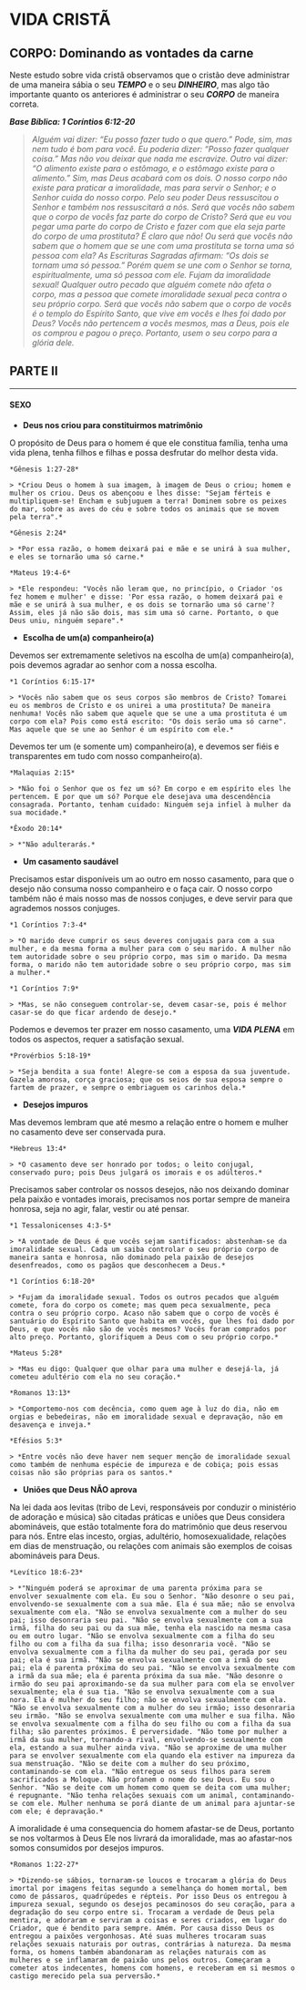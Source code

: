 # VIDA CRISTÃ

## CORPO: Dominando as vontades da carne
Neste estudo sobre vida cristã observamos que o cristão deve administrar de uma maneira sábia o seu ***TEMPO*** e o seu ***DINHEIRO***, mas algo tão importante quanto os anteriores é administrar o seu ***CORPO*** de maneira correta.

***Base Bíblica: 1 Coríntios 6:12-20***

> *Alguém vai dizer: “Eu posso fazer tudo o que quero.” Pode, sim, mas nem tudo é bom para você. Eu poderia dizer: “Posso fazer qualquer coisa.” Mas não vou deixar que nada me escravize. Outro vai dizer: “O alimento existe para o estômago, e o estômago existe para o alimento.” Sim, mas Deus acabará com os dois. O nosso corpo não existe para praticar a imoralidade, mas para servir o Senhor; e o Senhor cuida do nosso corpo. Pelo seu poder Deus ressuscitou o Senhor e também nos ressuscitará a nós. Será que vocês não sabem que o corpo de vocês faz parte do corpo de Cristo? Será que eu vou pegar uma parte do corpo de Cristo e fazer com que ela seja parte do corpo de uma prostituta? É claro que não! Ou será que vocês não sabem que o homem que se une com uma prostituta se torna uma só pessoa com ela? As Escrituras Sagradas afirmam: “Os dois se tornam uma só pessoa.” Porém quem se une com o Senhor se torna, espiritualmente, uma só pessoa com ele. Fujam da imoralidade sexual! Qualquer outro pecado que alguém comete não afeta o corpo, mas a pessoa que comete imoralidade sexual peca contra o seu próprio corpo. Será que vocês não sabem que o corpo de vocês é o templo do Espírito Santo, que vive em vocês e lhes foi dado por Deus? Vocês não pertencem a vocês mesmos, mas a Deus, pois ele os comprou e pagou o preço. Portanto, usem o seu corpo para a glória dele.*

## PARTE II
---

#### SEXO

  - **Deus nos criou para constituirmos matrimônio**

  O propósito de Deus para o homem é que ele constitua família, tenha uma vida plena, tenha filhos e filhas e possa desfrutar do melhor desta vida.

    *Gênesis 1:27-28*

    > *Criou Deus o homem à sua imagem, à imagem de Deus o criou; homem e mulher os criou. Deus os abençoou e lhes disse: "Sejam férteis e multipliquem-se! Encham e subjuguem a terra! Dominem sobre os peixes do mar, sobre as aves do céu e sobre todos os animais que se movem pela terra".*

    *Gênesis 2:24*

    > *Por essa razão, o homem deixará pai e mãe e se unirá à sua mulher, e eles se tornarão uma só carne.*

    *Mateus 19:4-6*

    > *Ele respondeu: "Vocês não leram que, no princípio, o Criador 'os fez homem e mulher' e disse: 'Por essa razão, o homem deixará pai e mãe e se unirá à sua mulher, e os dois se tornarão uma só carne'? Assim, eles já não são dois, mas sim uma só carne. Portanto, o que Deus uniu, ninguém separe".*

  - **Escolha de um(a) companheiro(a)**

  Devemos ser extremamente seletivos na escolha de um(a) companheiro(a), pois devemos agradar ao senhor com a nossa escolha.

    *1 Coríntios 6:15-17*

    > *Vocês não sabem que os seus corpos são membros de Cristo? Tomarei eu os membros de Cristo e os unirei a uma prostituta? De maneira nenhuma! Vocês não sabem que aquele que se une a uma prostituta é um corpo com ela? Pois como está escrito: "Os dois serão uma só carne". Mas aquele que se une ao Senhor é um espírito com ele.*

  Devemos ter um (e somente um) companheiro(a), e devemos ser fiéis e transparentes em tudo com nosso companheiro(a).

    *Malaquias 2:15*

    > *Não foi o Senhor que os fez um só? Em corpo e em espírito eles lhe pertencem. E por que um só? Porque ele desejava uma des­cendência consagrada. Portanto, tenham cuida­do: Ninguém seja infiel à mulher da sua moci­dade.*

    *Êxodo 20:14*

    > *"Não adulterarás.*

  - **Um casamento saudável**

  Precisamos estar disponíveis um ao outro em nosso casamento, para que o desejo não consuma nosso companheiro e o faça cair. O nosso corpo também não é mais nosso mas de nossos conjuges, e deve servir para que agrademos nossos conjuges.

    *1 Coríntios 7:3-4*

    > *O marido deve cumprir os seus deveres conjugais para com a sua mulher, e da mesma forma a mulher para com o seu marido. A mulher não tem autoridade sobre o seu próprio corpo, mas sim o marido. Da mesma forma, o marido não tem autoridade sobre o seu próprio corpo, mas sim a mulher.*

    *1 Coríntios 7:9*

    > *Mas, se não conseguem controlar-se, devem casar-se, pois é melhor casar-se do que ficar ardendo de desejo.*

  Podemos e devemos ter prazer em nosso casamento, uma ***VIDA PLENA*** em todos os aspectos, requer a satisfação sexual.

    *Provérbios 5:18-19*

    > *Seja bendita a sua fonte! Alegre-se com a esposa da sua juventude. Gazela amorosa, corça graciosa; que os seios de sua esposa sempre o fartem de prazer, e sempre o embriaguem os carinhos dela.*

  - **Desejos impuros**

  Mas devemos lembram que até mesmo a relação entre o homem e mulher no casamento deve ser conservada pura.

    *Hebreus 13:4*

    > *O casamento deve ser honrado por todos; o leito conjugal, conservado puro; pois Deus julgará os imorais e os adúlteros.*

  Precisamos saber controlar os nossos desejos, não nos deixando dominar pela paixão e vontades imorais, precisamos nos portar sempre de maneira honrosa, seja no agir, falar, vestir ou até pensar.

    *1 Tessalonicenses 4:3-5*

    > *A vontade de Deus é que vocês sejam santificados: abstenham-se da imoralidade sexual. Cada um saiba controlar o seu próprio corpo de maneira santa e honrosa, não dominado pela paixão de desejos desenfreados, como os pagãos que desconhecem a Deus.*

    *1 Coríntios 6:18-20*

    > *Fujam da imoralidade sexual. Todos os outros pecados que alguém comete, fora do corpo os comete; mas quem peca sexualmente, peca contra o seu próprio corpo. Acaso não sabem que o corpo de vocês é santuário do Espírito Santo que habita em vocês, que lhes foi dado por Deus, e que vocês não são de vocês mesmos? Vocês foram comprados por alto preço. Portanto, glorifiquem a Deus com o seu próprio corpo.*

    *Mateus 5:28*

    > *Mas eu digo: Qualquer que olhar para uma mulher e desejá-la, já cometeu adultério com ela no seu coração.*

    *Romanos 13:13*

    > *Comportemo-nos com decência, como quem age à luz do dia, não em orgias e bebedeiras, não em imoralidade sexual e depravação, não em desavença e inveja.*

    *Efésios 5:3*

    > *Entre vocês não deve haver nem sequer menção de imoralidade sexual como também de nenhuma espécie de impureza e de cobiça; pois essas coisas não são próprias para os santos.*

  - **Uniões que Deus NÃO aprova**

  Na lei dada aos levitas (tribo de Levi, responsáveis por conduzir o ministério de adoração e música) são citadas práticas e uniões que Deus considera abomináveis, que estão totalmente fora do matrimônio que deus reservou para nós. Entre elas incesto, orgias, adultério, homosexualidade, relações em dias de menstruação, ou relações com animais são exemplos de coisas abomináveis para Deus.

    *Levítico 18:6-23*

    > *"Ninguém poderá se aproximar de uma parenta próxima para se envolver sexualmente com ela. Eu sou o Senhor. "Não desonre o seu pai, envolvendo-se sexualmente com a sua mãe. Ela é sua mãe; não se envolva sexualmente com ela. "Não se envolva sexualmente com a mulher do seu pai; isso desonraria seu pai. "Não se envolva sexualmente com a sua irmã, filha do seu pai ou da sua mãe, tenha ela nascido na mesma casa ou em outro lugar. "Não se envolva sexualmente com a filha do seu filho ou com a filha da sua filha; isso desonraria você. "Não se envolva sexualmente com a filha da mulher do seu pai, gerada por seu pai; ela é sua irmã. "Não se envolva sexualmente com a irmã do seu pai; ela é parenta próxima do seu pai. "Não se envolva sexualmente com a irmã da sua mãe; ela é parenta próxima da sua mãe. "Não desonre o irmão do seu pai aproximando-se da sua mulher para com ela se envolver sexualmente; ela é sua tia. "Não se envolva sexualmente com a sua nora. Ela é mulher do seu filho; não se en­volva sexualmente com ela. "Não se envolva sexualmente com a mulher do seu irmão; isso desonraria seu irmão. "Não se envolva sexualmente com uma mulher e sua filha. Não se envolva sexual­mente com a filha do seu filho ou com a filha da sua filha; são parentes próximos. É perversi­dade. "Não tome por mulher a irmã da sua mulher, tornando-a rival, envolvendo-se sexual­mente com ela, estando a sua mulher ainda vi­va. "Não se aproxime de uma mulher para se envolver sexualmente com ela quando ela estiver na impureza da sua menstruação. "Não se deite com a mulher do seu próximo, contaminando-se com ela. "Não entregue os seus filhos para se­rem sacrificados a Moloque. Não profanem o nome do seu Deus. Eu sou o Senhor. "Não se deite com um homem como quem se deita com uma mulher; é repugnante. "Não tenha relações sexuais com um animal, contaminando-se com ele. Mulher ne­nhuma se porá diante de um animal para ajuntar-se com ele; é depravação.*

  A imoralidade é uma consequencia do homem afastar-se de Deus, portanto se nos voltarmos à Deus Ele nos livrará da imoralidade, mas ao afastar-nos somos consumidos por desejos impuros.

    *Romanos 1:22-27*

    > *Dizendo-se sábios, tornaram-se loucos e trocaram a glória do Deus imortal por imagens feitas segundo a semelhança do homem mortal, bem como de pássaros, quadrúpedes e répteis. Por isso Deus os entregou à impureza sexual, segundo os desejos pecaminosos do seu coração, para a degradação do seu corpo entre si. Trocaram a verdade de Deus pela mentira, e adoraram e serviram a coisas e seres criados, em lugar do Criador, que é bendito para sempre. Amém. Por causa disso Deus os entregou a paixões vergonhosas. Até suas mulheres trocaram suas relações sexuais naturais por outras, contrárias à natureza. Da mesma forma, os homens também abandonaram as relações naturais com as mulheres e se inflamaram de paixão uns pelos outros. Começaram a cometer atos indecentes, homens com homens, e receberam em si mesmos o castigo merecido pela sua perversão.*